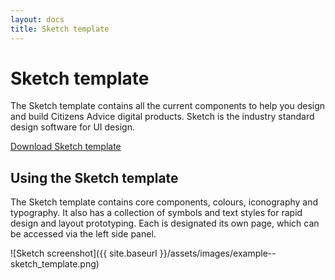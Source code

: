 ```yaml
---
layout: docs
title: Sketch template
---
```


# Sketch template

The Sketch template contains all the current components to help you design and build Citizens Advice digital products. Sketch is the industry standard design software for UI design.

[Download Sketch template ]('#')

## Using the Sketch template

The Sketch template contains core components, colours, iconography and typography. It also has a collection of symbols and text styles for rapid design and layout prototyping. Each is designated its own page, which can be accessed via the left side panel.



  ![Sketch screenshot]({{ site.baseurl }}/assets/images/example--sketch_template.png)
